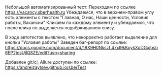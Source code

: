 Небольшой автоматизированный тест:
Переходим по ссылке https://vacancy.sberhealth.ru
Убеждаемся, что в верхнем-правом углу есть элементы с текстом "Главная, О нас, Наши ценности, Условия работы, Вакансии"
Кликаем по каждому элементу и убеждаемся, что после клика он выделяется подчёркиванием снизу.

В ходе автотестов выявлено, что некорректно работает выделение для кнопки "Условия работы"
Заведен баг-репорт по ссылке: https://docs.google.com/document/d/18X9H0NkszL47xl9kKoykXdDGxjbsh6EP2jcsUjlQ8ZE/edit?usp=sharing

Добавлен git/ci, Allure доступен по ссылке: https://andreizaytsev.github.io/sberTest

